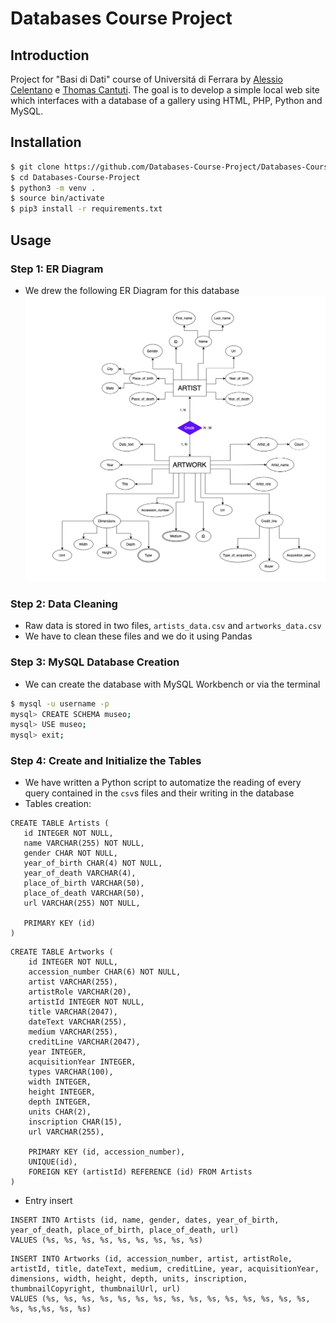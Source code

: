 # Databases Course Project

## Introduction
Project for "Basi di Dati" course of Universitá di Ferrara by [Alessio Celentano](https://github.com/alessiocelentano) e [Thomas Cantuti](https://github.com/thomascantuti).
The goal is to develop a simple local web site which interfaces with a database of a gallery using HTML, PHP, Python and MySQL.

## Installation
```zsh
$ git clone https://github.com/Databases-Course-Project/Databases-Course-Project
$ cd Databases-Course-Project
$ python3 -m venv .
$ source bin/activate
$ pip3 install -r requirements.txt
```

## Usage
### Step 1: ER Diagram
- We drew the following ER Diagram for this database
![](docs/diagrams/er.png)

### Step 2: Data Cleaning
- Raw data is stored in two files, `artists_data.csv` and `artworks_data.csv`
- We have to clean these files and we do it using Pandas

### Step 3: MySQL Database Creation
- We can create the database with MySQL Workbench or via the terminal
```zsh
$ mysql -u username -p
mysql> CREATE SCHEMA museo;
mysql> USE museo;
mysql> exit;
```

### Step 4: Create and Initialize the Tables
- We have written a Python script to automatize the reading of every query contained in the `csv`s files and their writing in the database
- Tables creation:
 ```mysql
CREATE TABLE Artists (
    id INTEGER NOT NULL,
    name VARCHAR(255) NOT NULL,
    gender CHAR NOT NULL,
    year_of_birth CHAR(4) NOT NULL,
    year_of_death VARCHAR(4),
    place_of_birth VARCHAR(50),
    place_of_death VARCHAR(50),
    url VARCHAR(255) NOT NULL,

    PRIMARY KEY (id)
)
```
```mysql
CREATE TABLE Artworks (
    id INTEGER NOT NULL,
    accession_number CHAR(6) NOT NULL,
    artist VARCHAR(255),
    artistRole VARCHAR(20),
    artistId INTEGER NOT NULL,
    title VARCHAR(2047),
    dateText VARCHAR(255),
    medium VARCHAR(255),
    creditLine VARCHAR(2047),
    year INTEGER,
    acquisitionYear INTEGER,
    types VARCHAR(100),
    width INTEGER,
    height INTEGER,
    depth INTEGER,
    units CHAR(2),
    inscription CHAR(15),
    url VARCHAR(255),

    PRIMARY KEY (id, accession_number),
    UNIQUE(id),
    FOREIGN KEY (artistId) REFERENCE (id) FROM Artists
)
```
- Entry insert
```mysql
INSERT INTO Artists (id, name, gender, dates, year_of_birth, year_of_death, place_of_birth, place_of_death, url)
VALUES (%s, %s, %s, %s, %s, %s, %s, %s, %s)
```
```mysql
INSERT INTO Artworks (id, accession_number, artist, artistRole, artistId, title, dateText, medium, creditLine, year, acquisitionYear, dimensions, width, height, depth, units, inscription, thumbnailCopyright, thumbnailUrl, url)
VALUES (%s, %s, %s, %s, %s, %s, %s, %s, %s, %s, %s, %s, %s, %s, %s, %s, %s,%s, %s, %s)
```


